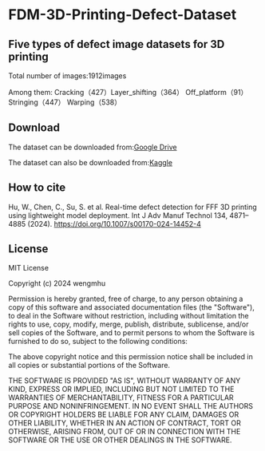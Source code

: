 # FDM-3D-Printing-Defect-Dataset
## Five types of defect image datasets for 3D printing
Total number of images:1912images

Among them: Cracking（427）Layer_shifting（364） Off_platform（91） Stringing（447） Warping（538）
## Download
The dataset can be downloaded from:[Google Drive](https://drive.google.com/file/d/1kRmKws66yzoQFHBcoUd4sF6HLPnHlXE4/view?usp=sharing)

The dataset can also be downloaded from:[Kaggle](https://www.kaggle.com/datasets/wengmhu/fdm-3d-printing-defect-dataset)
## How to cite
Hu, W., Chen, C., Su, S. et al. Real-time defect detection for FFF 3D printing using lightweight model deployment. Int J Adv Manuf Technol 134, 4871–4885 (2024). https://doi.org/10.1007/s00170-024-14452-4

## License

MIT License

Copyright (c) 2024 wengmhu

Permission is hereby granted, free of charge, to any person obtaining a copy
of this software and associated documentation files (the "Software"), to deal
in the Software without restriction, including without limitation the rights
to use, copy, modify, merge, publish, distribute, sublicense, and/or sell
copies of the Software, and to permit persons to whom the Software is
furnished to do so, subject to the following conditions:

The above copyright notice and this permission notice shall be included in all
copies or substantial portions of the Software.

THE SOFTWARE IS PROVIDED "AS IS", WITHOUT WARRANTY OF ANY KIND, EXPRESS OR
IMPLIED, INCLUDING BUT NOT LIMITED TO THE WARRANTIES OF MERCHANTABILITY,
FITNESS FOR A PARTICULAR PURPOSE AND NONINFRINGEMENT. IN NO EVENT SHALL THE
AUTHORS OR COPYRIGHT HOLDERS BE LIABLE FOR ANY CLAIM, DAMAGES OR OTHER
LIABILITY, WHETHER IN AN ACTION OF CONTRACT, TORT OR OTHERWISE, ARISING FROM,
OUT OF OR IN CONNECTION WITH THE SOFTWARE OR THE USE OR OTHER DEALINGS IN THE
SOFTWARE.
